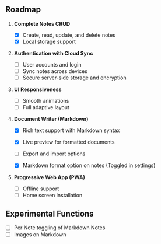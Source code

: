 ## Roadmap

1. **Complete Notes CRUD**

   - [x] Create, read, update, and delete notes
   - [x] Local storage support

2. **Authentication with Cloud Sync**

   - [ ] User accounts and login
   - [ ] Sync notes across devices
   - [ ] Secure server-side storage and encryption

3. **UI Responsiveness**

   - [ ] Smooth animations
   - [ ] Full adaptive layout

4. **Document Writer (Markdown)**

   - [x] Rich text support with Markdown syntax
   - [x] Live preview for formatted documents
   - [ ] Export and import options
   - [x] Markdown format option on notes (Toggled in settings)


5. **Progressive Web App (PWA)**

   - [ ] Offline support
   - [ ] Home screen installation

## Experimental Functions

   - [ ] Per Note toggling of Markdown Notes
   - [ ] Images on Markdown